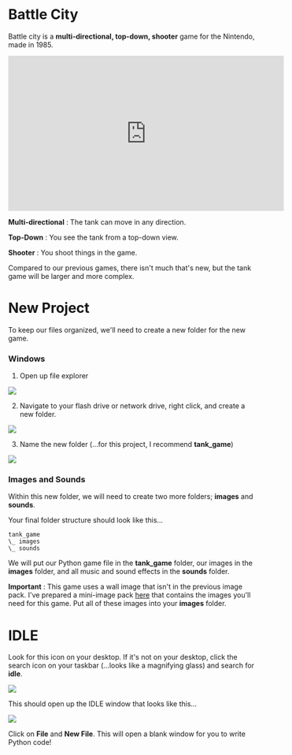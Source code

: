 Battle City
===
Battle city is a **multi-directional, top-down, shooter** game for the Nintendo, made in 1985.

<iframe width="560" height="315" src="https://www.youtube.com/embed/MPsA5PtfdL0" title="YouTube video player" frameborder="0" allow="accelerometer; autoplay; clipboard-write; encrypted-media; gyroscope; picture-in-picture" allowfullscreen></iframe>

**Multi-directional** : The tank can move in any direction.

**Top-Down** : You see the tank from a top-down view.

**Shooter** : You shoot things in the game.

Compared to our previous games, there isn't much that's new, but the tank game will be larger and more complex.

New Project
===
To keep our files organized, we'll need to create a new folder for the new game.

### Windows
1) Open up file explorer

![](https://www.aposteriori.com.sg/wp-content/uploads/2020/02/explorer.jpg)

2) Navigate to your flash drive or network drive, right click, and create a new folder.

![](https://www.aposteriori.com.sg/wp-content/uploads/2020/02/new-folder.jpg)

3) Name the new folder (...for this project, I recommend **tank_game**)

![](https://www.aposteriori.com.sg/wp-content/uploads/2020/02/new-folder-name.jpg)

### Images and Sounds
Within this new folder, we will need to create two more folders; **images** and **sounds**.

Your final folder structure should look like this...

```
tank_game
\_ images
\_ sounds
```

We will put our Python game file in the **tank_game** folder, our images in the **images** folder, and all music and sound effects in the **sounds** folder.

**Important** : This game uses a wall image that isn't in the previous image pack. I've prepared a mini-image pack [here](https://www.aposteriori.com.sg/wp-content/uploads/2020/09/tank_game_images.zip) that contains the images you'll need for this game. Put all of these images into your **images** folder.

IDLE
===
Look for this icon on your desktop. If it's not on your desktop, click the search icon on your taskbar (...looks like a magnifying glass) and search for **idle**.

![](https://www.aposteriori.com.sg/wp-content/uploads/2020/02/idle.jpg)

This should open up the IDLE window that looks like this...

![](https://www.aposteriori.com.sg/wp-content/uploads/2020/02/idle-window.jpg)

Click on **File** and **New File**. This will open a blank window for you to write Python code!
